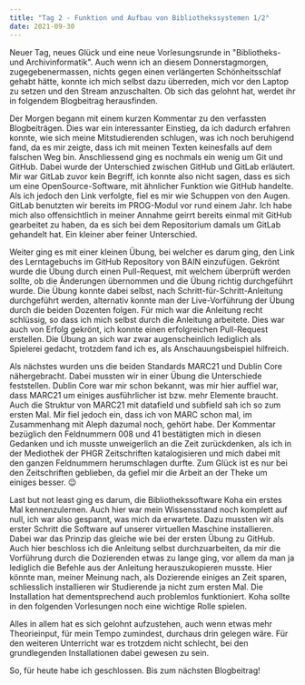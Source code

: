```yaml
---
title: "Tag 2 - Funktion und Aufbau von Bibliothekssystemen 1/2"
date: 2021-09-30
---
```


Neuer Tag, neues Glück und eine neue Vorlesungsrunde in "Bibliotheks- und Archivinformatik". Auch wenn ich an diesem Donnerstagmorgen, zugegebenermassen, nichts gegen einen verlängerten Schönheitsschlaf gehabt hätte, konnte ich mich selbst dazu überreden, mich vor den Laptop zu setzen und den Stream anzuschalten. Ob sich das gelohnt hat, werdet ihr in folgendem Blogbeitrag herausfinden. 

Der Morgen begann mit einem kurzen Kommentar zu den verfassten Blogbeiträgen. Dies war ein interessanter Einstieg, da ich dadurch erfahren konnte, wie sich meine Mitstudierenden schlugen, was ich noch beruhigend fand, da es mir zeigte, dass ich mit meinen Texten keinesfalls auf dem falschen Weg bin. Anschliessend ging es nochmals ein wenig um Git und GitHub. Dabei wurde der Unterschied zwischen GitHub und GitLab erläutert. Mir war GitLab zuvor kein Begriff, ich konnte also nicht sagen, dass es sich um eine OpenSource-Software, mit ähnlicher Funktion wie GitHub handelte. Als ich jedoch den Link verfolgte, fiel es mir wie Schuppen von den Augen. GitLab benutzten wir bereits im PROG-Modul vor rund einem Jahr. Ich habe mich also offensichtlich in meiner Annahme geirrt bereits einmal mit GitHub gearbeitet zu haben, da es sich bei dem Repositorium damals  um GitLab gehandelt hat. Ein kleiner aber feiner Unterschied.

Weiter ging es mit einer kleinen Übung, bei welcher es darum ging, den Link des Lerntagebuchs im GitHub Repository von BAIN einzufügen. Gekrönt wurde die Übung durch einen Pull-Request, mit welchem überprüft werden sollte, ob die Änderungen übernommen und die Übung richtig durchgeführt wurde. Die Übung konnte dabei selbst, nach Schritt-für-Schritt-Anleitung durchgeführt werden, alternativ konnte man der Live-Vorführung der Übung durch die beiden Dozenten folgen. Für mich war die Anleitung recht schlüssig, so dass ich mich selbst durch die Anleitung arbeitete. Dies war auch von Erfolg gekrönt, ich konnte einen erfolgreichen Pull-Request erstellen. Die Übung an sich war zwar augenscheinlich lediglich als Spielerei gedacht, trotzdem fand ich es, als Anschauungsbeispiel hilfreich. 

Als nächstes wurden uns die beiden Standards MARC21 und Dublin Core nähergebracht. Dabei mussten wir in einer Übung die Unterschiede feststellen. Dublin Core war mir schon bekannt, was mir hier auffiel war, dass MARC21 um einiges ausführlicher ist bzw. mehr Elemente braucht. Auch die Struktur von MARC21 mit datafield und subfield sah ich so zum ersten Mal. Mir fiel jedoch ein, dass ich von MARC schon mal, im Zusammenhang mit Aleph dazumal noch, gehört habe. Der Kommentar bezüglich den Feldnummern 008 und 41 bestätigten mich in diesen Gedanken und ich musste unweigerlich an die Zeit zurückdenken, als ich in der Mediothek der PHGR Zeitschriften katalogisieren und mich dabei mit den ganzen Feldnummern herumschlagen durfte. Zum Glück ist es nur bei den Zeitschriften geblieben, da gefiel mir die Arbeit an der Theke um einiges besser. 😉

Last but not least ging es darum, die Bibliothekssoftware Koha ein erstes Mal kennenzulernen. Auch hier war mein Wissensstand noch komplett auf null, ich war also gespannt, was mich da erwartete. Dazu mussten wir als erster Schritt die Software auf unserer virtuellen Maschine installieren. Dabei war das Prinzip das gleiche wie bei der ersten Übung zu GitHub. Auch hier beschloss ich die Anleitung selbst durchzuarbeiten, da mir die Vorführung durch die Dozierenden etwas zu lange ging, vor allem da man ja lediglich die Befehle aus der Anleitung herauszukopieren musste. Hier könnte man, meiner Meinung nach, als Dozierende einiges an Zeit sparen, schliesslich installieren wir Studierende ja nicht zum ersten Mal. Die Installation hat dementsprechend auch problemlos funktioniert. Koha sollte in den folgenden Vorlesungen noch eine wichtige Rolle spielen. 

Alles in allem hat es sich gelohnt aufzustehen, auch wenn etwas mehr Theorieinput, für mein Tempo zumindest, durchaus drin gelegen wäre. Für den weiteren Unterricht war es trotzdem nicht schlecht, bei den grundlegenden Installationen dabei gewesen zu sein.

So, für heute habe ich geschlossen. Bis zum nächsten Blogbeitrag!

